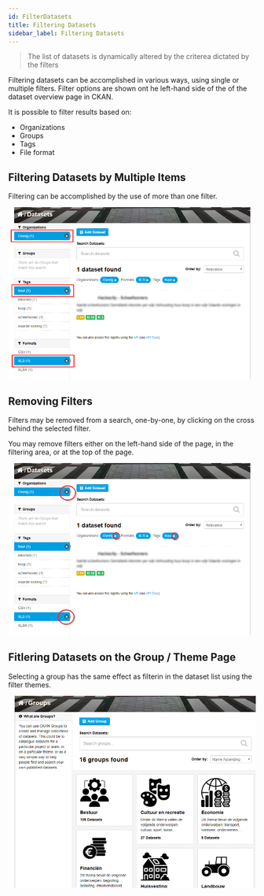 ```yaml
---
id: FilterDatasets
title: Filtering Datasets
sidebar_label: Filtering Datasets
---
```

> The list of datasets is dynamically altered by the criterea dictated by the filters

Filtering datasets can be accomplished in various ways, using single or multiple filters. Filter options are shown ont he left-hand side of the of the dataset overview page in CKAN.

<!-- ![IMAGE: filter tree - PURPOSELY BROKEN FOR DEMO](assets/FilteringDatasets/dataplatform_user_FilteringDataset_filtering.png) -->

It is possible to filter results based on:
* Organizations
* Groups
* Tags
* File format



## Filtering Datasets by Multiple Items
Filtering can be accomplished by the use of more than one filter.

![IMAGE: filter by multiple items](assets/FilteringDatasets/dataplatform_user_FilteringDataset_multiple.png)


## Removing Filters
Filters may be removed from a search, one-by-one, by clicking on the cross behind the selected filter.

You may remove filters either on the left-hand side of the page, in the filtering area, or at the top of the page.

![IMAGE: removing filters](assets/FilteringDatasets/dataplatform_user_FilteringDataset_remove.png)


## Fitlering Datasets on the Group / Theme Page
Selecting a group has the same effect as filterin in the dataset list using the filter themes.

![IMAGE: Filtering groups/themes page](assets/FilteringDatasets/dataplatform_user_FilteringDataset_groupsthemespage.png)


